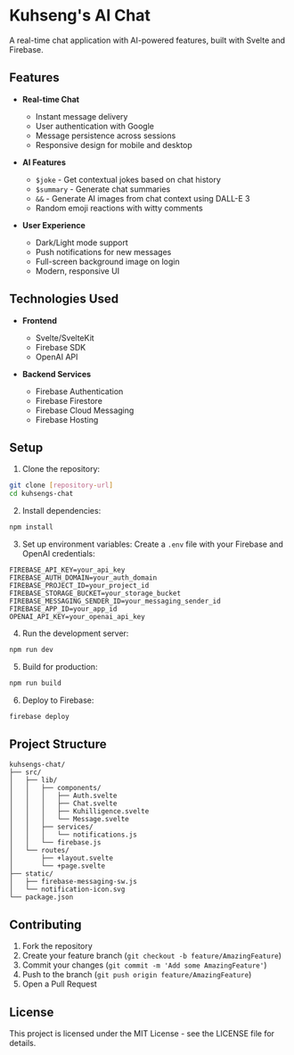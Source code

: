 # Kuhseng's AI Chat

A real-time chat application with AI-powered features, built with Svelte and Firebase.

## Features

- **Real-time Chat**
  - Instant message delivery
  - User authentication with Google
  - Message persistence across sessions
  - Responsive design for mobile and desktop

- **AI Features**
  - `$joke` - Get contextual jokes based on chat history
  - `$summary` - Generate chat summaries
  - `&&` - Generate AI images from chat context using DALL-E 3
  - Random emoji reactions with witty comments

- **User Experience**
  - Dark/Light mode support
  - Push notifications for new messages
  - Full-screen background image on login
  - Modern, responsive UI

## Technologies Used

- **Frontend**
  - Svelte/SvelteKit
  - Firebase SDK
  - OpenAI API

- **Backend Services**
  - Firebase Authentication
  - Firebase Firestore
  - Firebase Cloud Messaging
  - Firebase Hosting

## Setup

1. Clone the repository:
```bash
git clone [repository-url]
cd kuhsengs-chat
```

2. Install dependencies:
```bash
npm install
```

3. Set up environment variables:
Create a `.env` file with your Firebase and OpenAI credentials:
```
FIREBASE_API_KEY=your_api_key
FIREBASE_AUTH_DOMAIN=your_auth_domain
FIREBASE_PROJECT_ID=your_project_id
FIREBASE_STORAGE_BUCKET=your_storage_bucket
FIREBASE_MESSAGING_SENDER_ID=your_messaging_sender_id
FIREBASE_APP_ID=your_app_id
OPENAI_API_KEY=your_openai_api_key
```

4. Run the development server:
```bash
npm run dev
```

5. Build for production:
```bash
npm run build
```

6. Deploy to Firebase:
```bash
firebase deploy
```

## Project Structure

```
kuhsengs-chat/
├── src/
│   ├── lib/
│   │   ├── components/
│   │   │   ├── Auth.svelte
│   │   │   ├── Chat.svelte
│   │   │   ├── Kuhilligence.svelte
│   │   │   └── Message.svelte
│   │   ├── services/
│   │   │   └── notifications.js
│   │   └── firebase.js
│   └── routes/
│       ├── +layout.svelte
│       └── +page.svelte
├── static/
│   ├── firebase-messaging-sw.js
│   └── notification-icon.svg
└── package.json
```

## Contributing

1. Fork the repository
2. Create your feature branch (`git checkout -b feature/AmazingFeature`)
3. Commit your changes (`git commit -m 'Add some AmazingFeature'`)
4. Push to the branch (`git push origin feature/AmazingFeature`)
5. Open a Pull Request

## License

This project is licensed under the MIT License - see the LICENSE file for details.
